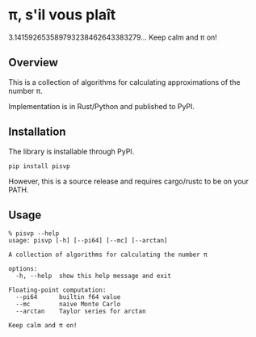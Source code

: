 # π, s'il vous plaît

3.141592653589793238462643383279... Keep calm and π on!

## Overview
This is a collection of algorithms for calculating approximations of the number π.

Implementation is in Rust/Python and published to PyPI.

## Installation

The library is installable through PyPI.

````
pip install pisvp
````
However, this is a source release and requires cargo/rustc to be on your PATH.

## Usage 
````
% pisvp --help
usage: pisvp [-h] [--pi64] [--mc] [--arctan]

A collection of algorithms for calculating the number π

options:
  -h, --help  show this help message and exit

Floating-point computation:
  --pi64      builtin f64 value
  --mc        naive Monte Carlo
  --arctan    Taylor series for arctan

Keep calm and π on!
````
